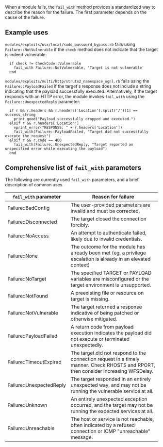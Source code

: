 When a module fails, the `fail_with` method provides a standardized way to describe the reason for the failure.  The first parameter depends on the cause of the failure.

## Example uses

`modules/exploits/osx/local/sudo_password_bypass.rb` fails using `Failure::NotVulnerable` if the `check` method does not indicate that the target is indeed vulnerable:
```
  if check != CheckCode::Vulnerable
    fail_with Failure::NotVulnerable, 'Target is not vulnerable'
  end
```

`modules/exploits/multi/http/struts2_namespace_ognl.rb` fails using the `Failure::PayloadFailed` if the target's response does not include a string indicating that the payload successfully executed.  Alternatively, if the target responds with an HTTP error, the module invokes `fail_with` using the `Failure::UnexpectedReply` parameter:
```
  if r && r.headers && r.headers['Location'].split('/')[1] == success_string
    print_good("Payload successfully dropped and executed.")
  elsif r && r.headers['Location']
    vprint_error("RESPONSE: " + r.headers['Location'])
    fail_with(Failure::PayloadFailed, "Target did not successfully execute the request")
  elsif r && r.code == 400
    fail_with(Failure::UnexpectedReply, "Target reported an unspecified error while executing the payload")
  end
```

## Comprehensive list of `fail_with` parameters

The following are currently used `fail_with` parameters, and a brief description of common uses.

| `fail_with` parameter    | Reason for failure                                                    |
|--------------------------|-----------------------------------------------------------------------|
| Failure::BadConfig       | The user-provided parameters are invalid and must be corrected.       |
| Failure::Disconnected    | The target closed the connection forcibly.                            |
| Failure::NoAccess        | An attempt to authenticate failed, likely due to invalid credentials. |
| Failure::None            | The outcome for the module has already been met (eg. a privilege escalation is already in an elevated context) |
| Failure::NoTarget        | The specified TARGET or PAYLOAD variables are misconfigured or the target environment is unsupported. |
| Failure::NotFound        | A preexisting file or resource on target is missing.                  |
| Failure::NotVulnerable   | The target returned a response indicative of being patched or otherwise mitigated. |
| Failure::PayloadFailed   | A return code from payload execution indicates the payload did not execute or terminated unexpectedly. |
| Failure::TimeoutExpired  | The target did not respond to the connection request in a timely manner.  Check RHOSTS and RPORT, then consider increasing WFSDelay. |
| Failure::UnexpectedReply | The target responded in an entirely unexpected way, and may not be running the vulnerable service at all. |
| Failure::Unknown         | An entirely unexpected exception occurred, and the target may not be running the expected services at all. |
| Failure::Unreachable     | The host or service is not reachable, often indicated by a refused connection or ICMP "unreachable" message. |